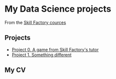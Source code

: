 # My Data Science projects

From the [Skill Factory cources](https://skillfactory.ru/)

## Projects

* [Project 0. A game from Skill Factory's tutor](https://github.com/igorbakharev/skill_factory/tree/main/project_0)
* [Project 1. Something different](https://www.google.at/)

## My CV